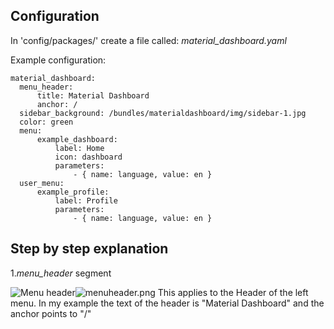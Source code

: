## Configuration

In 'config/packages/' create a file called: _material\_dashboard.yaml_

Example configuration:

    material_dashboard:
      menu_header:
          title: Material Dashboard
          anchor: /
      sidebar_background: /bundles/materialdashboard/img/sidebar-1.jpg
      color: green 
      menu:
          example_dashboard:
              label: Home
              icon: dashboard
              parameters:
                  - { name: language, value: en }
      user_menu:
          example_profile:
              label: Profile
              parameters:
                  - { name: language, value: en }
                  
## Step by step explanation
1._menu\_header_ segment

![Menu header]({{site.baseurl}}/docs/menuheader.png)![menuheader.png]({{site.baseurl}}/docs/menuheader.png)
This applies to the Header of the left menu. In my example the text of the header is "Material Dashboard" and the anchor points to "/" 